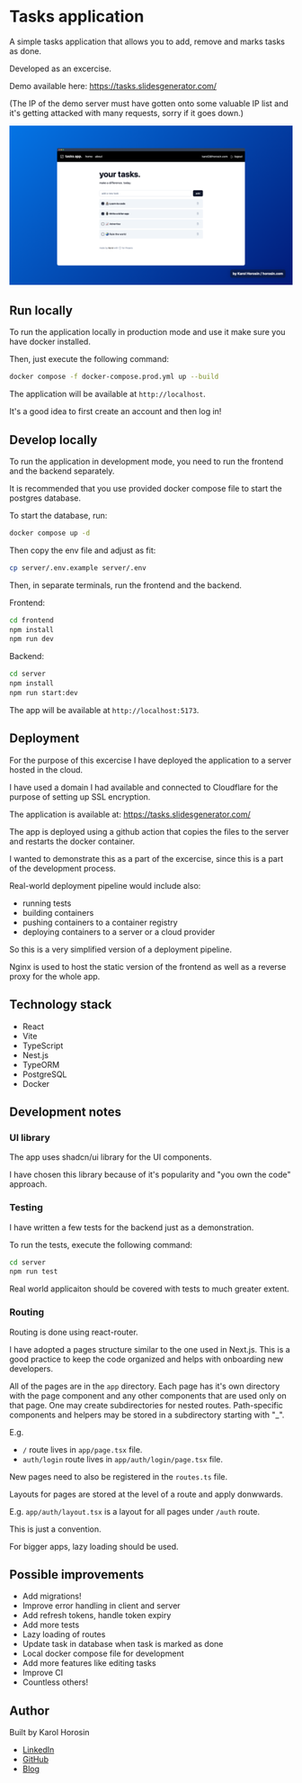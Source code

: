 # Tasks application

A simple tasks application that allows you to add, remove and marks tasks as done.

Developed as an excercise.

Demo available here: https://tasks.slidesgenerator.com/

(The IP of the demo server must have gotten onto some valuable IP list and it's getting attacked with many requests, sorry if it goes down.)

<p align="center">
    <img src="docs/tasks-screenshot.png" alt="Screenshot of the application">
</p>

## Run locally

To run the application locally in production mode and use it make sure you have docker installed.

Then, just execute the following command:

```bash
docker compose -f docker-compose.prod.yml up --build
```

The application will be available at `http://localhost`.

It's a good idea to first create an account and then log in!

## Develop locally

To run the application in development mode, you need to run the frontend and the backend separately.

It is recommended that you use provided docker compose file to start the postgres database.

To start the database, run:
```bash
docker compose up -d
```

Then copy the env file and adjust as fit:
```bash
cp server/.env.example server/.env
```

Then, in separate terminals, run the frontend and the backend.

Frontend:
```bash
cd frontend
npm install
npm run dev
```

Backend:
```bash
cd server
npm install
npm run start:dev
```

The app will be available at `http://localhost:5173`.

## Deployment

For the purpose of this excercise I have deployed the application to a server hosted in the cloud.

I have used a domain I had available and connected to Cloudflare for the purpose of setting up SSL encryption.

The application is available at: https://tasks.slidesgenerator.com/

The app is deployed using a github action that copies the files to the server and restarts the docker container.

I wanted to demonstrate this as a part of the excercise, since this is a part of the development process.

Real-world deployment pipeline would include also:
- running tests
- building containers
- pushing containers to a container registry
- deploying containers to a server or a cloud provider

So this is a very simplified version of a deployment pipeline.

Nginx is used to host the static version of the frontend as well as a reverse proxy for the whole app.

## Technology stack

- React
- Vite
- TypeScript
- Nest.js
- TypeORM
- PostgreSQL
- Docker

## Development notes

### UI library

The app uses shadcn/ui library for the UI components.

I have chosen this library because of it's popularity and "you own the code" approach.

### Testing

I have written a few tests for the backend just as a demonstration.

To run the tests, execute the following command:

```bash
cd server
npm run test
```

Real world applicaiton should be covered with tests to much greater extent.

### Routing

Routing is done using react-router.

I have adopted a pages structure similar to the one used in Next.js. This is a good practice to keep the code organized and helps with onboarding new developers.

All of the pages are in the `app` directory. Each page has it's own directory with the page component and any other components that are used only on that page. One may create subdirectories for nested routes. Path-specific components and helpers may be stored in a subdirectory starting with "_".

E.g.
   - `/` route lives in `app/page.tsx` file.
   - `auth/login` route lives in `app/auth/login/page.tsx` file.

New pages need to also be registered in the `routes.ts` file.

Layouts for pages are stored at the level of a route and apply donwwards.

E.g. `app/auth/layout.tsx` is a layout for all pages under `/auth` route.

This is just a convention.

For bigger apps, lazy loading should be used.

## Possible improvements

- Add migrations!
- Improve error handling in client and server
- Add refresh tokens, handle token expiry
- Add more tests
- Lazy loading of routes
- Update task in database when task is marked as done
- Local docker compose file for development
- Add more features like editing tasks
- Improve CI
- Countless others!

## Author

Built by Karol Horosin

- [LinkedIn](https://www.linkedin.com/in/horosin/)
- [GitHub](https://github.com/horosin)
- [Blog](https://horosin.com/)